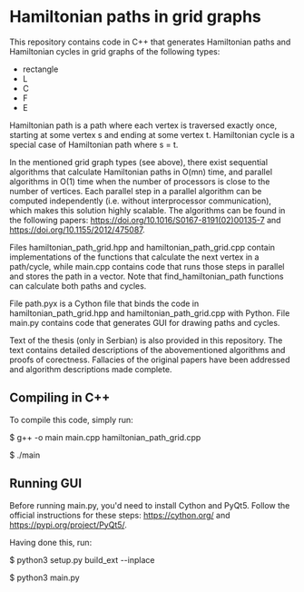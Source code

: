 # Hamiltonian paths in grid graphs

This repository contains code in C++ that generates Hamiltonian paths and Hamiltonian cycles in grid graphs of the following types:
  * rectangle
  * L
  * C
  * F
  * E

Hamiltonian path is a path where each vertex is traversed exactly once, starting at some vertex s and ending at some vertex t.
Hamiltonian cycle is a special case of Hamiltonian path where s = t.

In the mentioned grid graph types (see above), there exist sequential algorithms that calculate Hamiltonian paths in O(mn) time, and parallel algorithms in O(1) time when the number of processors is close to the number of vertices.
Each parallel step in a parallel algorithm can be computed independently (i.e. without interprocessor communication), which makes this solution highly scalable. The algorithms can be found in the following papers: https://doi.org/10.1016/S0167-8191(02)00135-7 and https://doi.org/10.1155/2012/475087.

Files hamiltonian_path_grid.hpp and hamiltonian_path_grid.cpp contain implementations of the functions that calculate the next vertex in a path/cycle, while main.cpp contains code that runs those steps in parallel and stores the path in a vector. Note that find_hamiltonian_path functions can calculate both paths and cycles.

File path.pyx is a Cython file that binds the code in hamiltonian_path_grid.hpp and hamiltonian_path_grid.cpp with Python. File main.py contains code that generates GUI for drawing paths and cycles.

Text of the thesis (only in Serbian) is also provided in this repository. The text contains detailed descriptions of the abovementioned algorithms and proofs of corectness. Fallacies of the original papers have been addressed and algorithm descriptions made complete.

## Compiling in C++
To compile this code, simply run:

  $ g++ -o main main.cpp hamiltonian_path_grid.cpp
  
  $ ./main

## Running GUI
Before running main.py, you'd need to install Cython and PyQt5. Follow the official instructions for these steps: https://cython.org/ and https://pypi.org/project/PyQt5/.

Having done this, run:

  $ python3 setup.py build_ext --inplace
  
  $ python3 main.py

